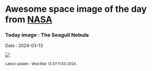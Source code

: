 
# Awesome space image of the day from [NASA](https://api.nasa.gov/)

### Today image : The Seagull Nebula
Date : 2024-03-13

![](https://apod.nasa.gov/apod/image/2403/Seagull_Lacroce_1080.jpg)

<small>Latest update : Wed Mar 13 07:11:50 2024</small>
        